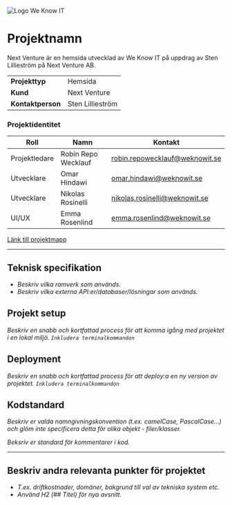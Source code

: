 ![Logo We Know IT](https://code.weknowit.se/logo.png)

# Projektnamn
Next Venture är en hemsida utvecklad av We Know IT på uppdrag av Sten Lillieström på Next Venture AB.

|||
| --- | --- |
| **Projekttyp** | Hemsida |
| **Kund** | Next Venture |
| **Kontaktperson** | Sten Lillieström |

### Projektidentitet
| Roll | Namn | Kontakt |
| --- | --- | --- |
| Projektledare | Robin Repo Wecklauf | [robin.repowecklauf@weknowit.se](mailto:robin.repowecklauf@weknowit.se) |
| Utvecklare | Omar Hindawi | [omar.hindawi@weknowit.se](mailto:omar.hindawi@weknowit.se) |
| Utvecklare | Nikolas Rosinelli | [nikolas.rosinelli@weknowit.se](mailto:nikolas.rosinelli@weknowit.se) |
| UI/UX | Emma Rosenlind | [emma.rosenlind@weknowit.se](mailto:emma.rosenlind@weknowit.se) |

[Länk till projektmapp](https://drive.google.com/drive/u/2/folders/1cu_8kFHEplSNTECUPEEXFd74ArrUWIzz)

___

## Teknisk specifikation
* *Beskriv vilka ramverk som används.*
* *Beskriv vilka externa API:er/databaser/lösningar som används.*

## Projekt setup
*Beskriv en snabb och kortfattad process för att komma igång med projektet i en lokal miljö. `Inkludera terminalkommandon`*

## Deployment
*Beskriv en snabb och kortfattad process för att deploy:a en ny version av projektet. `Inkludera terminalkommandon`*

## Kodstandard
*Beskriv er valda namngivningskonvention (t.ex. camelCase, PascalCase...) och glöm inte specificera detta för olika objekt - filer/klasser.*

*Beksriv er standard för kommentarer i kod.*

___

## Beskriv andra relevanta punkter för projektet
* *T.ex. driftkostnader, domäner, bakgrund till val av tekniska system etc.*
* *Använd H2 (## Titel) för nya avsnitt.*
